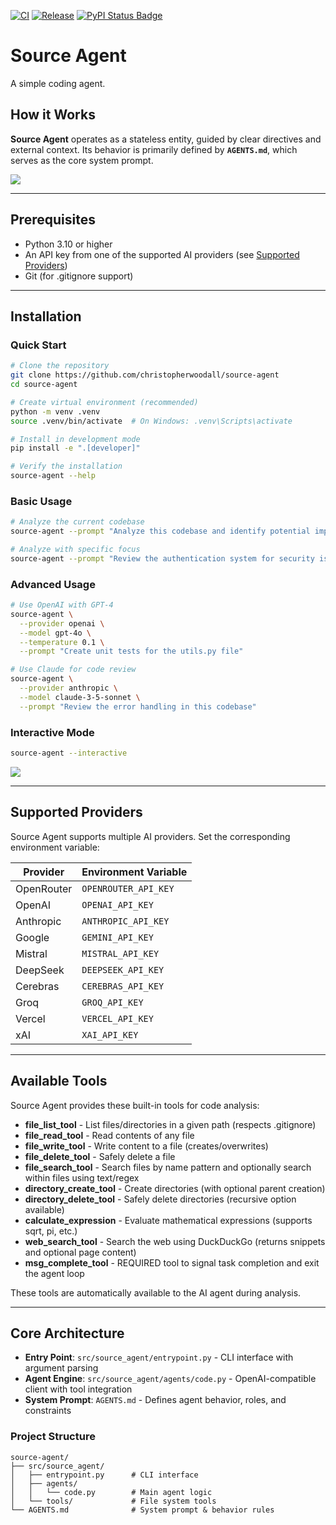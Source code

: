 <p align="center">

[![CI][ci-badge]][ci-url]
[![Release][release-badge]][release-url]
[![PyPI Status Badge][pypi-badge]][pypi-url]

</p>

[ci-badge]: https://github.com/christopherwoodall/source-agent/actions/workflows/lint.yaml/badge.svg?branch=main
[ci-url]: https://github.com/christopherwoodall/source-agent/actions/workflows/lint.yml
[pypi-badge]: https://badge.fury.io/py/source-agent.svg
[pypi-url]: https://pypi.org/project/source-agent/
[release-badge]: https://github.com/christopherwoodall/source-agent/actions/workflows/release.yml/badge.svg
[release-url]: https://github.com/christopherwoodall/source-agent/actions/workflows/release.yml

# Source Agent
A simple coding agent.

## How it Works
**Source Agent** operates as a stateless entity, guided by clear directives and external context. Its behavior is primarily defined by **`AGENTS.md`**, which serves as the core system prompt. 

![](docs/example.gif)

---

## Prerequisites
- Python 3.10 or higher
- An API key from one of the supported AI providers (see [Supported Providers](#supported-providers))
- Git (for .gitignore support)

---

## Installation
### Quick Start
```bash
# Clone the repository
git clone https://github.com/christopherwoodall/source-agent
cd source-agent

# Create virtual environment (recommended)
python -m venv .venv
source .venv/bin/activate  # On Windows: .venv\Scripts\activate

# Install in development mode
pip install -e ".[developer]"

# Verify the installation
source-agent --help
```

### Basic Usage
```bash
# Analyze the current codebase
source-agent --prompt "Analyze this codebase and identify potential improvements"

# Analyze with specific focus
source-agent --prompt "Review the authentication system for security issues"
```

### Advanced Usage
```bash
# Use OpenAI with GPT-4
source-agent \
  --provider openai \
  --model gpt-4o \
  --temperature 0.1 \
  --prompt "Create unit tests for the utils.py file"

# Use Claude for code review
source-agent \
  --provider anthropic \
  --model claude-3-5-sonnet \
  --prompt "Review the error handling in this codebase"
```

### Interactive Mode
```bash
source-agent --interactive
```

![](docs/example3.gif)

---

## Supported Providers

Source Agent supports multiple AI providers. Set the corresponding environment variable:

| Provider | Environment Variable |
|----------|---------------------|
| OpenRouter | `OPENROUTER_API_KEY` |
| OpenAI | `OPENAI_API_KEY` |
| Anthropic | `ANTHROPIC_API_KEY` |
| Google | `GEMINI_API_KEY` |
| Mistral | `MISTRAL_API_KEY` |
| DeepSeek | `DEEPSEEK_API_KEY` |
| Cerebras | `CEREBRAS_API_KEY` |
| Groq | `GROQ_API_KEY` |
| Vercel | `VERCEL_API_KEY` |
| xAI | `XAI_API_KEY` |

---

## Available Tools
Source Agent provides these built-in tools for code analysis:

- **file_list_tool** - List files/directories in a given path (respects .gitignore)
- **file_read_tool** - Read contents of any file
- **file_write_tool** - Write content to a file (creates/overwrites)
- **file_delete_tool** - Safely delete a file
- **file_search_tool** - Search files by name pattern and optionally search within files using text/regex
- **directory_create_tool** - Create directories (with optional parent creation)
- **directory_delete_tool** - Safely delete directories (recursive option available)
- **calculate_expression** - Evaluate mathematical expressions (supports sqrt, pi, etc.)
- **web_search_tool** - Search the web using DuckDuckGo (returns snippets and optional page content)
- **msg_complete_tool** - REQUIRED tool to signal task completion and exit the agent loop

These tools are automatically available to the AI agent during analysis.

---

## Core Architecture
- **Entry Point**: `src/source_agent/entrypoint.py` - CLI interface with argument parsing
- **Agent Engine**: `src/source_agent/agents/code.py` - OpenAI-compatible client with tool integration
- **System Prompt**: `AGENTS.md` - Defines agent behavior, roles, and constraints

### Project Structure

```
source-agent/
├── src/source_agent/
│   ├── entrypoint.py      # CLI interface
│   ├── agents/
│   │   └── code.py        # Main agent logic
│   └── tools/             # File system tools
└── AGENTS.md              # System prompt & behavior rules
```
